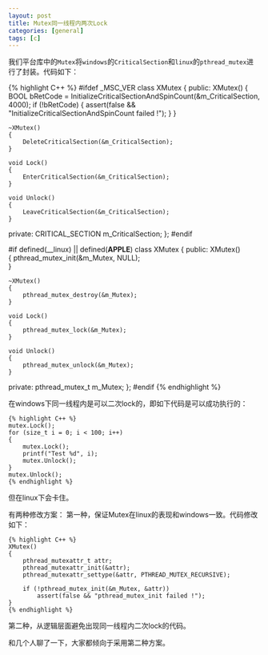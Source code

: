 ```yaml
---
layout: post
title: Mutex同一线程内两次Lock
categories: [general]
tags: [c]
---
```


我们平台库中的`Mutex`将`windows`的`CriticalSection`和`linux`的`pthread_mutex`进行了封装。代码如下：

{% highlight C++ %}
#ifdef _MSC_VER
class XMutex
{
public:
    XMutex()
    { 
        BOOL bRetCode = InitializeCriticalSectionAndSpinCount(&m_CriticalSection, 4000);
        if (!bRetCode)
        {
            assert(false && "InitializeCriticalSectionAndSpinCount failed !");
        }
    }

    ~XMutex()       
    { 
        DeleteCriticalSection(&m_CriticalSection);                
    }

    void Lock()      
    { 
        EnterCriticalSection(&m_CriticalSection);
    }

    void Unlock()    
    { 
        LeaveCriticalSection(&m_CriticalSection);
    }

private:
    CRITICAL_SECTION m_CriticalSection;
};
#endif

#if defined(__linux) || defined(__APPLE__)
class XMutex
{
public:
    XMutex()        
    { 
        pthread_mutex_init(&m_Mutex, NULL);                                             
    }

    ~XMutex()       
    { 
        pthread_mutex_destroy(&m_Mutex);                                          
    }

    void Lock()      
    { 
        pthread_mutex_lock(&m_Mutex);
    }

    void Unlock()    
    { 
        pthread_mutex_unlock(&m_Mutex);
    }

private:
    pthread_mutex_t m_Mutex;
};
#endif
{% endhighlight %}

在windows下同一线程内是可以二次lock的，即如下代码是可以成功执行的：

	{% highlight C++ %}
	mutex.Lock();
	for (size_t i = 0; i < 100; i++)
	{
		mutex.Lock();
		printf("Test %d", i);
		mutex.Unlock();
	}
	mutex.Unlock();
	{% endhighlight %}

但在linux下会卡住。

有两种修改方案：
第一种，保证Mutex在linux的表现和windows一致。代码修改如下：
	
	{% highlight C++ %}
    XMutex()        
    { 
		pthread_mutexattr_t attr;
		pthread_mutexattr_init(&attr);
		pthread_mutexattr_settype(&attr, PTHREAD_MUTEX_RECURSIVE);

		if (!pthread_mutex_init(&m_Mutex, &attr))
			assert(false && "pthread_mutex_init failed !");
    }
	{% endhighlight %}

第二种，从逻辑层面避免出现同一线程内二次lock的代码。

和几个人聊了一下，大家都倾向于采用第二种方案。